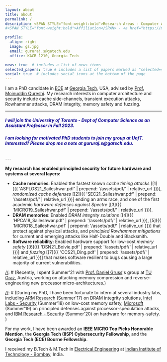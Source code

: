 ```yaml
---
layout: about
title: about
permalink: /
description: <SPAN STYLE="font-weight:bold">Research Areas - Computer Architecture and Systems Security.</SPAN><br> <a href="https://memlab.ece.gatech.edu/">Memory Systems Lab</a>, <a href="https://www.ece.gatech.edu/">Georgia Tech</a>
#<SPAN STYLE="font-weight:bold">Affiliation</SPAN> - <a href="https://memlab.ece.gatech.edu/">Memory Systems Lab</a>, <a href="https://www.ece.gatech.edu/">Georgia Tech</a>. <br><SPAN STYLE="font-weight:bold">Interests</SPAN> - Computer Architecture and Security     

profile:
  align: right
  image: gs.jpg
  email: gururaj.s@gatech.edu 
  office: KACB 1210, Georgia Tech

news: true  # includes a list of news items
selected_papers: true # includes a list of papers marked as "selected={true}"
social: true  # includes social icons at the bottom of the page
---
```


I am a PhD candidate in [ECE](https://www.ece.gatech.edu/) at [Georgia Tech](http://www.gatech.edu/), USA, advised by [Prof. Moinuddin Qureshi](https://www.cc.gatech.edu/~moin/).  My research interests in computer architecture and security include cache side-channels, transient execution attacks, Rowhammer attacks, DRAM integrity, memory safety and fuzzing.

---
  <h5> <font color="rgb(0, 42, 92)"><b>I will join the University of Toronto - Dept of Computer Science as an Assistant Professor in Fall 2023.</b></font><br></h5>
  <h6 class="mb-0"> <font color="rgb(0, 42, 92)"><b>I am looking for motivated PhD students to join my group at UofT. Interested? Please drop me a note at gururaj.s@gatech.edu.</b></font><br></h6>
---

**My research has enabled principled security for future hardware and systems at several layers:**
* **Cache memories**: Enabled the fastest known *cache timing attacks* \[[1]({{ 'ASPLOS21_Saileshwar.pdf' | prepend: '/assets/pdf/' | relative_url }})\], *randomized cache defenses* \[[2]({{ 'SEC21_Saileshwar.pdf' | prepend: '/assets/pdf/' | relative_url }})\] ending an arms race, and one of the first academic *hardware defenses against Spectre* \[[3]({{ 'MICRO19_Saileshwar.pdf' | prepend: '/assets/pdf/' | relative_url }})\].
* **DRAM memories**: Enabled *DRAM integrity solutions* \[[4]({{ 'HPCA18_Saileshwar.pdf' | prepend: '/assets/pdf/' | relative_url }}), [5]({{ 'MICRO18_Saileshwar.pdf' | prepend: '/assets/pdf/' | relative_url }})\] that protect against physical attacks, and *principled Rowhammer mitigations* for current and emerging attacks like Half-Double and Blacksmith.
* **Software reliability**: Enabled hardware support for low-cost *memory safety* \[[6]({{ 'DSN21_Boivie.pdf' | prepend: '/assets/pdf/' | relative_url }})\] and *fuzzing* \[[7]({{ 'CCS21_Ding.pdf' | prepend: '/assets/pdf/' | relative_url }})\] that makes software resilient to bugs causing a large majority of current vulnerabilities. 

[//]: # (**My research designs low cost and principled security solutions for hardware.** I am interested in a variety of topics at the intersection of computer architecture and security, including cache side-channel resilience, transient execution attacks and defenses in processors, rowhammer attacks and memory integrity, memory safety, and others. )

[//]: # (Recently, I spent Summer'21 with [Prof. Daniel Gruss](https://gruss.cc/)'s group at [TU Graz](https://www.iaik.tugraz.at/), Austria, working on attacking memory compression and reverse-engineering new processor micro-architectures.)

[//]: # (During my PhD, I have been fortunate to intern at several industry labs, including [ARM Research](https://www.arm.com/resources/research) (Summer'17) on DRAM integrity solutions, [Intel Labs - Security](https://www.intel.com/content/www/us/en/research/overview.html) (Summer'18) on low-cost memory safety, [Microsoft](https://www.microsoft.com/en-us/research/) (Summer'19) on principled defenses against processor-speculation attacks, and [IBM Research - Security](https://researcher.watson.ibm.com/researcher/view_group.php?id=2720) (Summer'20) on hardware for memory-safety. )

For my work, I have been awarded an **IEEE MICRO Top Picks Honorable Mention**, the **Georgia Tech (IISP) Cybersecurity Fellowship**, and the **Georgia Tech (ECE) Bourne Fellowship**.

I received my B.Tech & M.Tech in [Electrical Engineering](http://www.ee.iitb.ac.in/) at [Indian Institute of Technology - Bombay](http://www.iitb.ac.in/), India.